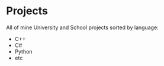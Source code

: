 # Projects

All of mine University and School projects sorted by language: 
- C++
- C#
- Python
- etc
